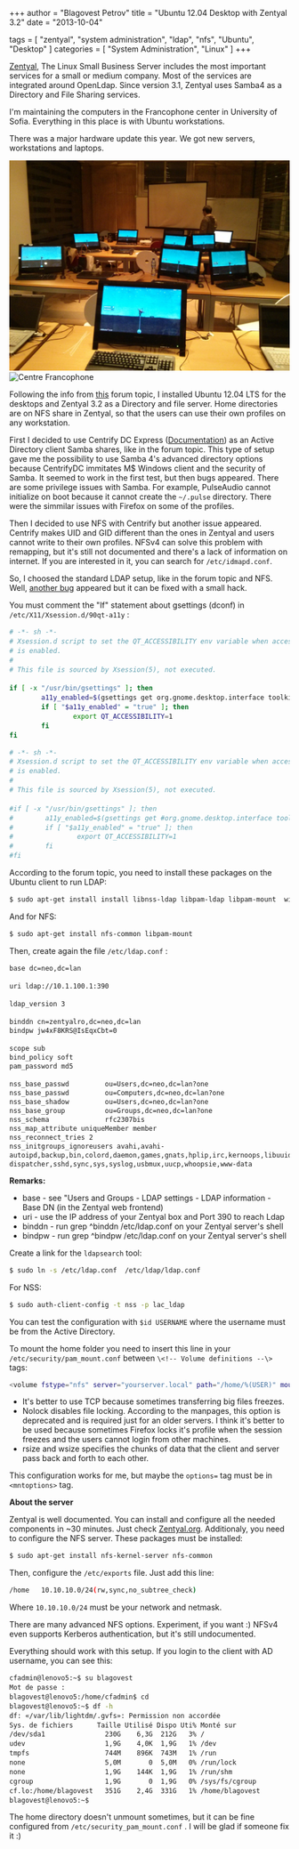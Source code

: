 +++
author = "Blagovest Petrov"
title = "Ubuntu 12.04 Desktop with Zentyal 3.2"
date = "2013-10-04"

tags = [
    "zentyal",
    "system administration",
    "ldap",
    "nfs",
    "Ubuntu",
    "Desktop"
]
categories = [
    "System Administration",
    "Linux"
]
+++

[Zentyal](http://zentyal.org), The Linux Small Business Server includes the most important services for a small or medium company. Most of the services are integrated around OpenLdap. Since version 3.1, Zentyal uses Samba4 as a Directory and File Sharing services.


I'm maintaining the computers in the Francophone center in University of Sofia. Everything in this place is with Ubuntu workstations.

There was a major hardware update this year. We got new servers, workstations and laptops. 

![Centre Francophone](img/centrefrancophone-cabinet.jpg)
![Centre Francophone](img/retro-torch.gif)

Following the info from [this](http://forum.zentyal.org/index.php?topic=12925.0) forum topic, I installed Ubuntu 12.04 LTS for the desktops and Zentyal 3.2 as a Directory and file server. Home directories are on NFS share in Zentyal, so that the users can use their own profiles on any workstation. 

First I decided to use Centrify DC Express ([Documentation](https://help.ubuntu.com/community/DirectControl)) as an Active Directory client Samba shares, like in the forum topic. This type of setup gave me the   possibility to use Samba 4's advanced directory options because CentrifyDC immitates M$ Windows client and the security of Samba. It seemed to work in the first test, but then bugs appeared. There are some privilege issues with Samba. For example, PulseAudio cannot initialize on boot because it cannot create the `~/.pulse` directory. There were the simmilar issues with Firefox on some of the profiles.

Then I decided to use NFS with Centrify but another issue appeared. Centrify makes UID and GID different than the ones in Zentyal and users cannot write to their own profiles. NFSv4 can solve this problem with remapping, but it's still not documented and there's a lack of information on internet. If you are interested in it, you can search for `/etc/idmapd.conf`. 

So, I choosed the standard LDAP setup, like in the forum topic and NFS. Well, [another bug](https://bugs.launchpad.net/ubuntu/+source/at-spi2-core/+bug/870874) appeared but it can be fixed with a small hack. 

You must comment the "If" statement about gsettings (dconf) in `/etc/X11/Xsession.d/90qt-a11y` :

```bash
# -*- sh -*-
# Xsession.d script to set the QT_ACCESSIBILITY env variable when accessibility
# is enabled.
#
# This file is sourced by Xsession(5), not executed.

if [ -x "/usr/bin/gsettings" ]; then
        a11y_enabled=$(gsettings get org.gnome.desktop.interface toolkit-accessibility)
        if [ "$a11y_enabled" = "true" ]; then
                export QT_ACCESSIBILITY=1
        fi
fi
```

```bash
# -*- sh -*-
# Xsession.d script to set the QT_ACCESSIBILITY env variable when accessibility
# is enabled.
#
# This file is sourced by Xsession(5), not executed.

#if [ -x "/usr/bin/gsettings" ]; then
#        a11y_enabled=$(gsettings get #org.gnome.desktop.interface toolkit-accessibility)
#        if [ "$a11y_enabled" = "true" ]; then
#                export QT_ACCESSIBILITY=1
#        fi
#fi
```

According to the forum topic, you need to install these packages on the Ubuntu client to run LDAP:


```bash
$ sudo apt-get install install libnss-ldap libpam-ldap libpam-mount  winbind smbclient cifs-utils ldap-utils #Ignore all requests, just hit Enter
```


And for NFS:

```bash
$ sudo apt-get install nfs-common libpam-mount
```

Then, create again the file `/etc/ldap.conf` :

```ldap
base dc=neo,dc=lan

uri ldap://10.1.100.1:390

ldap_version 3

binddn cn=zentyalro,dc=neo,dc=lan
bindpw jw4xF8KRS@IsEqxCbt=0

scope sub
bind_policy soft
pam_password md5

nss_base_passwd         ou=Users,dc=neo,dc=lan?one
nss_base_passwd         ou=Computers,dc=neo,dc=lan?one
nss_base_shadow         ou=Users,dc=neo,dc=lan?one
nss_base_group          ou=Groups,dc=neo,dc=lan?one
nss_schema              rfc2307bis
nss_map_attribute uniqueMember member
nss_reconnect_tries 2
nss_initgroups_ignoreusers avahi,avahi-autoipd,backup,bin,colord,daemon,games,gnats,hplip,irc,kernoops,libuuid,lightdm,list,lp,mail,man,messagebus,news,proxy,pulse,root,rtkit,saned,speech-dispatcher,sshd,sync,sys,syslog,usbmux,uucp,whoopsie,www-data
```

**Remarks:**

* base - see "Users and Groups - LDAP settings - LDAP information - Base DN (in the Zentyal web frontend)
* uri - use the IP address of your Zentyal box and Port 390 to reach Ldap
* binddn - run grep ^binddn /etc/ldap.conf on your Zentyal server's shell
* bindpw - run grep ^bindpw /etc/ldap.conf on your Zentyal server's shell

Create a link for the `ldapsearch` tool:

```bash
$ sudo ln -s /etc/ldap.conf  /etc/ldap/ldap.conf
```

For NSS: 

```bash
$ sudo auth-client-config -t nss -p lac_ldap
```

You can test the configuration with `$id USERNAME` where the username must be from the Active Directory.

To mount the home folder you need to insert this line in your `/etc/security/pam_mount.conf` between `\<!-- Volume definitions --\>` tags:

```bash
<volume fstype="nfs" server="yourserver.local" path="/home/%(USER)" mountpoint="~" options="rsize=8192,wsize=8192,timeo=14,intr,proto=tcp,nolock" />
```

* It's better to use TCP because sometimes transferring big files freezes.
* Nolock disables file locking. According to the manpages, this option is deprecated and is required just for an older servers. I think it's better to be used because sometimes Firefox locks it's profile when the session freezes and the users cannot login from other machines.
* rsize and wsize specifies the chunks of data that the client and server pass back and forth to each other.

This configuration works for me, but maybe the `options=` tag must be in `<mntoptions>` tag.

**About the server**

Zentyal is well documented. You can install and configure all the needed components in ~30 minutes. Just check [Zentyal.org](http://zentyal.org).
Additionaly, you need to configure the NFS server. These packages must be installed:

```bash
$ sudo apt-get install nfs-kernel-server nfs-common
```

Then, configure the `/etc/exports` file. Just add this line:

```bash
/home   10.10.10.0/24(rw,sync,no_subtree_check)
```

Where `10.10.10.0/24` must be your network and netmask.

There are many advanced NFS options. Experiment, if you want :) NFSv4 even supports Kerberos authentication, but it's still undocumented.

Everything should work with this setup. If you login to the client with AD username, you can see this:

```bash
cfadmin@lenovo5:~$ su blagovest
Mot de passe : 
blagovest@lenovo5:/home/cfadmin$ cd
blagovest@lenovo5:~$ df -h
df: «/var/lib/lightdm/.gvfs»: Permission non accordée
Sys. de fichiers      Taille Utilisé Dispo Uti% Monté sur
/dev/sda1               230G    6,3G  212G   3% /
udev                    1,9G    4,0K  1,9G   1% /dev
tmpfs                   744M    896K  743M   1% /run
none                    5,0M       0  5,0M   0% /run/lock
none                    1,9G    144K  1,9G   1% /run/shm
cgroup                  1,9G       0  1,9G   0% /sys/fs/cgroup
cf.lo:/home/blagovest   351G    2,4G  331G   1% /home/blagovest
blagovest@lenovo5:~$ 
```

The home directory doesn't unmount sometimes, but it can be fine configured from `/etc/security_pam_mount.conf` . I will be glad if someone fix it :)
